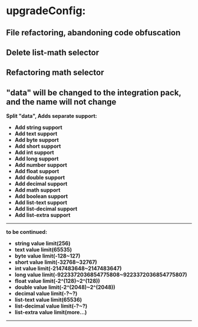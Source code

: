 **upgradeConfig:**
===
File refactoring, abandoning code obfuscation
---
Delete list-math selector
---
Refactoring math selector
---
"data" will be changed to the integration pack, and the name will not change
---
**Split "data", Adds separate support:**
- **Add string support**
- **Add text support**
- **Add byte support**
- **Add short support**
- **Add int support**
- **Add long support**
- **Add number support**
- **Add float support**
- **Add double support**
- **Add decimal support**
- **Add math support**
- **Add boolean support**
- **Add list-text support**
- **Add list-decimal support**
- **Add list-extra support**
---
**to be continued:**
- **string value limit(256)**
- **text value limit(65535)**
- **byte value limit(-128\~127)**
- **short value limit(-32768\~32767)**
- **int value limit(-2147483648\~2147483647)**
- **long value limit(-9223372036854775808\~9223372036854775807)**
- **float value limit(-2^(128)\~2^(128))**
- **double value limit(-2^(2048)\~2^(2048))**
- **decimal value limit(-?\~?)**
- **list-text value limit(65536)**
- **list-decimal value limit(-?\~?)**
- **list-extra value limit(more...)**
---
